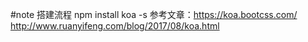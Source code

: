 #note
搭建流程 npm install koa -s
参考文章：https://koa.bootcss.com/
http://www.ruanyifeng.com/blog/2017/08/koa.html